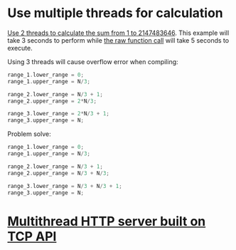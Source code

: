 # Use multiple threads for calculation

[Use 2 threads to calculate the sum from 1 to 2147483646](src/sum_from_1_to_n.c). This example will take 3 seconds to perform while [the raw function call](https://github.com/TranPhucVinh/C/blob/master/Algorithms/sum_from_1_to_n.c) will take 5 seconds to execute.

Using 3 threads will cause overflow error when compiling:

```c
range_1.lower_range = 0;
range_1.upper_range = N/3;

range_2.lower_range = N/3 + 1;
range_2.upper_range = 2*N/3;

range_3.lower_range = 2*N/3 + 1;
range_3.upper_range = N;
```

Problem solve: 

```c
range_1.lower_range = 0;
range_1.upper_range = N/3;

range_2.lower_range = N/3 + 1;
range_2.upper_range = N/3 + N/3;

range_3.lower_range = N/3 + N/3 + 1;
range_3.upper_range = N;
```
# [Multithread HTTP server built on TCP API](https://github.com/TranPhucVinh/C/tree/master/Application%20layer/HTTP%20server#multithread-http-server-built-on-tcp-api)
